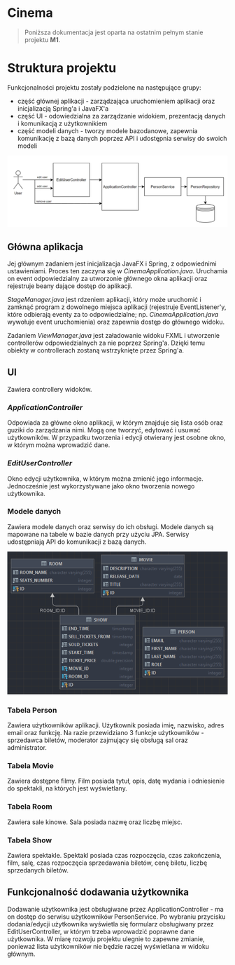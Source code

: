 # Cinema

> Poniższa dokumentacja jest oparta na ostatnim pełnym stanie projektu **M1**.

# Struktura projektu

Funkcjonalności projektu zostały podzielone na następujące grupy:
- część głównej aplikacji - zarządzająca uruchomieniem aplikacji oraz inicjalizacją Spring'a i JavaFX'a
- część UI - odowiedzialna za zarządzanie widokiem, prezentacją danych i komunikacją z użytkownikiem
- część modeli danych - tworzy modele bazodanowe, zapewnia komunikację z bazą danych poprzez API i udostępnia serwisy
  do swoich modeli

![Diagram bazodanowy](./assets/app_diagram.png)

## Główna aplikacja

Jej głównym zadaniem jest inicjalizacja JavaFX i Spring, z odpowiednimi ustawieniami. Proces ten zaczyna się w *CinemaApplication.java*. Uruchamia on event odpowiedzialny za utworzonie głównego okna aplikacji oraz rejestruje beany dające dostęp do aplikacji.

*StageManager.java* jest rdzeniem aplikacji, który może uruchomić i zamknąć program z dowolnego miejsca aplikacji (rejestruje EventListener'y, które odbierają eventy za to odpowiedzialne; np. *CinemaApplication.java* wywołuje event uruchomienia) oraz zapewnia dostęp do głównego widoku.

Zadaniem *ViewManager.java* jest załadowanie widoku FXML i utworzenie controllerów odpowiedzialnych za nie poprzez Spring'a. Dzięki temu obiekty w controllerach zostaną wstrzyknięte przez Spring'a.


## UI

Zawiera controllery widoków.

### *ApplicationController*

Odpowiada za główne okno aplikacji, w którym znajduje się lista osób oraz guziki do zarządzania nimi. Mogą one tworzyć, edytować i usuwać użytkowników. W przypadku tworzenia i edycji otwierany jest osobne okno, w którym można wprowadzić dane.

### *EditUserController*

Okno edycji użytkownika, w którym można zmienić jego informacje. Jednocześnie jest wykorzystywane jako okno tworzenia nowego użytkownika.


### Modele danych

Zawiera modele danych oraz serwisy do ich obsługi. Modele danych są mapowane na tabele w bazie danych przy użyciu JPA. Serwisy udostępniają API do komunikacji z bazą danych.

![Diagram bazodanowy](./assets/database_diagram.png)

### Tabela Person

Zawiera użytkowników aplikacji. Użytkownik posiada imię, nazwisko, adres email oraz funkcję. Na razie przewidziano 3 funkcje użytkowników - sprzedawca biletów, moderator zajmujący się obsługą sal oraz administrator.

### Tabela Movie

Zawiera dostępne filmy. Film posiada tytuł, opis, datę wydania i odniesienie do spektakli, na których jest wyświetlany.

### Tabela Room

Zawiera sale kinowe. Sala posiada nazwę oraz liczbę miejsc.

### Tabela Show

Zawiera spektakle. Spektakl posiada czas rozpoczęcia, czas zakończenia, film, salę, czas rozpoczęcia sprzedawania biletów, cenę biletu, liczbę sprzedanych biletów.

## Funkcjonalność dodawania użytkownika

Dodawanie użytkownika jest obsługiwane przez ApplicationController - ma on dostęp do serwisu użytkowników PersonService. Po wybraniu przycisku dodania/edycji użytkownika wyświetla się formularz
obsługiwany przez EditUserController, w którym trzeba wprowadzić poprawne dane użytkownika. W miarę rozwoju projektu ulegnie to zapewne zmianie, ponieważ lista użytkowników nie będzie raczej wyświetlana w widoku głównym. 

